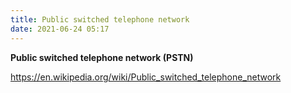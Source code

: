 ```yaml
---
title: Public switched telephone network
date: 2021-06-24 05:17
---
```


**Public switched telephone network (PSTN)**

https://en.wikipedia.org/wiki/Public_switched_telephone_network
